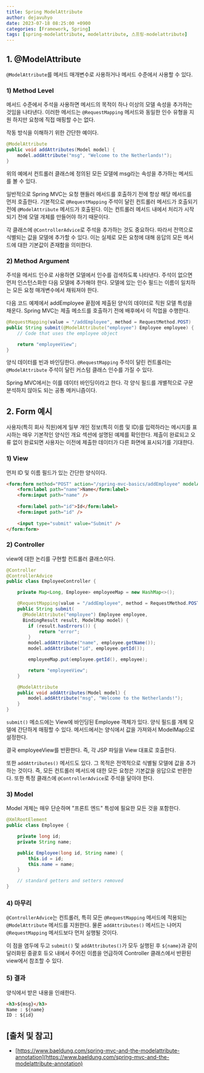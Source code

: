 ```yaml
---
title: Spring ModelAttribute
author: dejavuhyo
date: 2023-07-18 08:25:00 +0900
categories: [Framework, Spring]
tags: [spring-modelattribute, modelattribute, 스프링-modelattribute]
---
```


## 1. @ModelAttribute
`@ModelAttribute`를 메서드 매개변수로 사용하거나 메서드 수준에서 사용할 수 있다.

### 1) Method Level
메서드 수준에서 주석을 사용하면 메서드의 목적이 하나 이상의 모델 속성을 추가하는 것임을 나타낸다. 이러한 메서드는 `@RequestMapping` 메서드와 동일한 인수 유형을 지원 하지만 요청에 직접 매핑할 수는 없다.

작동 방식을 이해하기 위한 간단한 예이다.

```java
@ModelAttribute
public void addAttributes(Model model) {
    model.addAttribute("msg", "Welcome to the Netherlands!");
}
```

위의 예에서 컨트롤러 클래스에 정의된 모든 모델에 msg라는 속성을 추가하는 메서드를 볼 수 있다.

일반적으로 Spring MVC는 요청 핸들러 메서드를 호출하기 전에 항상 해당 메서드를 먼저 호출한다. 기본적으로 `@RequestMapping` 주석이 달린 컨트롤러 메서드가 호출되기 전에 `@ModelAttribute` 메서드가 호출된다. 이는 컨트롤러 메서드 내에서 처리가 시작되기 전에 모델 개체를 만들어야 하기 때문이다.

각 클래스에 `@ControllerAdvice`로 주석을 추가하는 것도 중요하다. 따라서 전역으로 식별되는 값을 모델에 추가할 수 있다. 이는 실제로 모든 요청에 ​​대해 응답의 모든 메서드에 대한 기본값이 존재함을 의미한다.

### 2) Method Argument
주석을 메서드 인수로 사용하면 모델에서 인수를 검색하도록 나타낸다. 주석이 없으면 먼저 인스턴스화한 다음 모델에 추가해야 한다. 모델에 있는 인수 필드는 이름이 일치하는 모든 요청 매개변수에서 채워져야 한다.

다음 코드 예제에서 addEmployee 끝점에 제출된 양식의 데이터로 직원 모델 특성을 채운다. Spring MVC는 제출 메소드를 호출하기 전에 배후에서 이 작업을 수행한다.

```java
@RequestMapping(value = "/addEmployee", method = RequestMethod.POST)
public String submit(@ModelAttribute("employee") Employee employee) {
    // Code that uses the employee object

    return "employeeView";
}
```

양식 데이터를 빈과 바인딩한다. `@RequestMapping` 주석이 달린 컨트롤러는 `@ModelAttribute` 주석이 달린 커스텀 클래스 인수를 가질 수 있다.

Spring MVC에서는 이를 데이터 바인딩이라고 한다. 각 양식 필드를 개별적으로 구문 분석하지 않아도 되는 공통 메커니즘이다.

## 2. Form 예시
사용자(특히 회사 직원)에게 일부 개인 정보(특히 이름 및 ID)를 입력하라는 메시지를 표시하는 매우 기본적인 양식인 개요 섹션에 설명된 예제를 확인한다. 제출이 완료되고 오류 없이 완료되면 사용자는 이전에 제출한 데이터가 다른 화면에 표시되기를 기대한다.

### 1) View
먼저 ID 및 이름 필드가 있는 간단한 양식이다.

```html
<form:form method="POST" action="/spring-mvc-basics/addEmployee" modelAttribute="employee">
    <form:label path="name">Name</form:label>
    <form:input path="name" />
    
    <form:label path="id">Id</form:label>
    <form:input path="id" />
    
    <input type="submit" value="Submit" />
</form:form>
```

### 2) Controller
view에 대한 논리를 구현할 컨트롤러 클래스이다.

```java
@Controller
@ControllerAdvice
public class EmployeeController {

    private Map<Long, Employee> employeeMap = new HashMap<>();

    @RequestMapping(value = "/addEmployee", method = RequestMethod.POST)
    public String submit(
      @ModelAttribute("employee") Employee employee,
      BindingResult result, ModelMap model) {
        if (result.hasErrors()) {
            return "error";
        }
        model.addAttribute("name", employee.getName());
        model.addAttribute("id", employee.getId());

        employeeMap.put(employee.getId(), employee);

        return "employeeView";
    }

    @ModelAttribute
    public void addAttributes(Model model) {
        model.addAttribute("msg", "Welcome to the Netherlands!");
    }
}
```

`submit()` 메소드에는 View에 바인딩된 Employee 객체가 있다. 양식 필드를 개체 모델에 간단하게 매핑할 수 있다. 메서드에서는 양식에서 값을 가져와서 ModelMap으로 설정한다.

결국 employeeView를 반환한다. 즉, 각 JSP 파일을 View 대표로 호출한다.

또한 `addAttributes()` 메서드도 있다. 그 목적은 전역적으로 식별될 모델에 값을 추가하는 것이다. 즉, 모든 컨트롤러 메서드에 대한 모든 요청은 기본값을 응답으로 반환한다. 또한 특정 클래스에 `@ControllerAdvice`로 주석을 달아야 한다.

### 3) Model
Model 개체는 매우 단순하며 "프론트 엔드" 특성에 필요한 모든 것을 포함한다.

```java
@XmlRootElement
public class Employee {

    private long id;
    private String name;

    public Employee(long id, String name) {
        this.id = id;
        this.name = name;
    }

    // standard getters and setters removed
}
```

### 4) 마무리
`@ControllerAdvice`는 컨트롤러, 특히 모든 `@RequestMapping` 메서드에 적용되는 `@ModelAttribute` 메서드를 지원한다. 물론 `addAttributes()` 메서드는 나머지 `@RequestMapping` 메서드보다 먼저 실행될 것이다.

이 점을 염두에 두고 `submit()` 및 `addAttributes()`가 모두 실행된 후 `${name}`과 같이 달러화된 중괄호 듀오 내에서 주어진 이름을 언급하여 Controller 클래스에서 반환된 view에서 참조할 수 있다.

### 5) 결과
양식에서 받은 내용을 인쇄한다.

```html
<h3>${msg}</h3>
Name : ${name}
ID : ${id}
```

## [출처 및 참고]
* [https://www.baeldung.com/spring-mvc-and-the-modelattribute-annotation](https://www.baeldung.com/spring-mvc-and-the-modelattribute-annotation)
